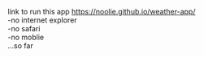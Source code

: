 link to run this app https://noolie.github.io/weather-app/<br>
-no internet explorer<br>
-no safari<br>
-no moblie<br>
...so far
